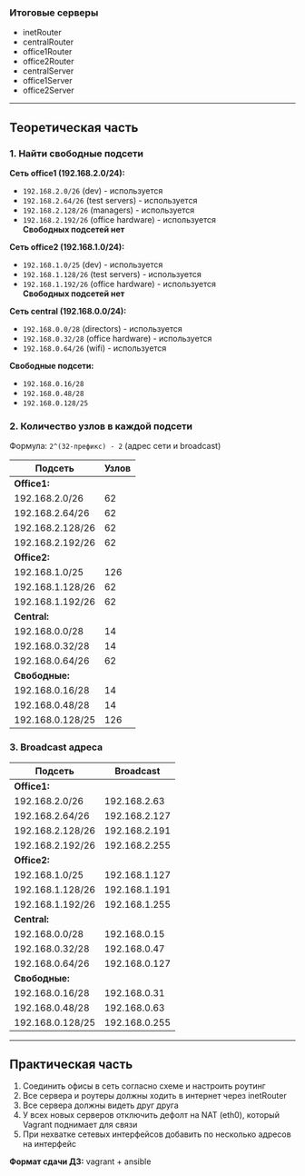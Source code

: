 
### Итоговые серверы
- inetRouter
- centralRouter
- office1Router
- office2Router
- centralServer
- office1Server
- office2Server

---

## Теоретическая часть

### 1. Найти свободные подсети
**Сеть office1 (192.168.2.0/24):**
- `192.168.2.0/26` (dev) - используется
- `192.168.2.64/26` (test servers) - используется
- `192.168.2.128/26` (managers) - используется
- `192.168.2.192/26` (office hardware) - используется  
**Свободных подсетей нет**

**Сеть office2 (192.168.1.0/24):**
- `192.168.1.0/25` (dev) - используется
- `192.168.1.128/26` (test servers) - используется
- `192.168.1.192/26` (office hardware) - используется  
**Свободных подсетей нет**

**Сеть central (192.168.0.0/24):**
- `192.168.0.0/28` (directors) - используется
- `192.168.0.32/28` (office hardware) - используется
- `192.168.0.64/26` (wifi) - используется  

**Свободные подсети:**
- `192.168.0.16/28`
- `192.168.0.48/28`
- `192.168.0.128/25`

### 2. Количество узлов в каждой подсети
Формула: `2^(32-префикс) - 2` (адрес сети и broadcast)

| Подсеть             | Узлов  |
|----------------------|--------|
| **Office1:**         |        |
| 192.168.2.0/26       | 62     |
| 192.168.2.64/26      | 62     |
| 192.168.2.128/26     | 62     |
| 192.168.2.192/26     | 62     |
| **Office2:**         |        |
| 192.168.1.0/25       | 126    |
| 192.168.1.128/26     | 62     |
| 192.168.1.192/26     | 62     |
| **Central:**         |        |
| 192.168.0.0/28       | 14     |
| 192.168.0.32/28      | 14     |
| 192.168.0.64/26      | 62     |
| **Свободные:**       |        |
| 192.168.0.16/28      | 14     |
| 192.168.0.48/28      | 14     |
| 192.168.0.128/25     | 126    |

### 3. Broadcast адреса
| Подсеть             | Broadcast      |
|----------------------|----------------|
| **Office1:**         |                |
| 192.168.2.0/26       | 192.168.2.63   |
| 192.168.2.64/26      | 192.168.2.127  |
| 192.168.2.128/26     | 192.168.2.191  |
| 192.168.2.192/26     | 192.168.2.255  |
| **Office2:**         |                |
| 192.168.1.0/25       | 192.168.1.127  |
| 192.168.1.128/26     | 192.168.1.191  |
| 192.168.1.192/26     | 192.168.1.255  |
| **Central:**         |                |
| 192.168.0.0/28       | 192.168.0.15   |
| 192.168.0.32/28      | 192.168.0.47   |
| 192.168.0.64/26      | 192.168.0.127  |
| **Свободные:**       |                |
| 192.168.0.16/28      | 192.168.0.31   |
| 192.168.0.48/28      | 192.168.0.63   |
| 192.168.0.128/25     | 192.168.0.255  |

---

## Практическая часть
1. Соединить офисы в сеть согласно схеме и настроить роутинг
2. Все сервера и роутеры должны ходить в интернет через inetRouter
3. Все сервера должны видеть друг друга
4. У всех новых серверов отключить дефолт на NAT (eth0), который Vagrant поднимает для связи
5. При нехватке сетевых интерфейсов добавить по несколько адресов на интерфейс

**Формат сдачи ДЗ:** vagrant + ansible
